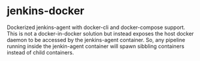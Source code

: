 # jenkins-docker
Dockerized jenkins-agent with docker-cli and docker-compose support. This is not a docker-in-docker solution but instead exposes the host docker daemon to be accessed by the jenkins-agent container. So, any pipeline running inside the jenkin-agent container will spawn sibbling containers instead of child containers.
